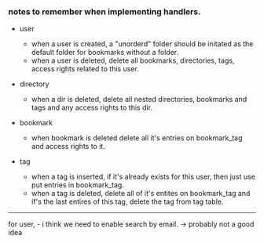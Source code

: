 
### notes to remember when implementing handlers.
- user 
    - when a user is created, a "unorderd" folder should be initated as the default folder for bookmarks without a folder. 
    - when a user is deleted, delete all bookmarks, directories, tags, access rights related to this user.


- directory 
    - when a dir is deleted, delete all nested directories, bookmarks and tags and any access rights to this dir. 

- bookmark
    - when bookmark is deleted delete all it's entries on bookmark_tag and access rights to it.

- tag 
    - when a tag is inserted, if it's already exists for this user, then just use put entries in bookmark_tag.
    - when a tag is deleted, delete all of it's entites on bookmark_tag and if's the last entires of this tag, delete the tag from tag table.


--- 
 for user, 
    -  i think we need to enable search by email. -> probably not a good idea